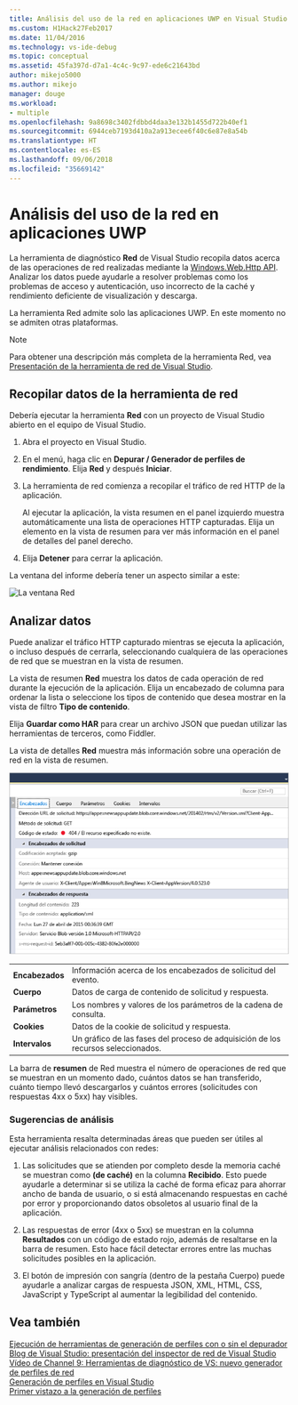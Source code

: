 ```yaml
---
title: Análisis del uso de la red en aplicaciones UWP en Visual Studio | Microsoft Docs
ms.custom: H1Hack27Feb2017
ms.date: 11/04/2016
ms.technology: vs-ide-debug
ms.topic: conceptual
ms.assetid: 45fa397d-d7a1-4c4c-9c97-ede6c21643bd
author: mikejo5000
ms.author: mikejo
manager: douge
ms.workload:
- multiple
ms.openlocfilehash: 9a8698c3402fdbbd4daa3e132b1455d722b40ef1
ms.sourcegitcommit: 6944ceb7193d410a2a913ecee6f40c6e87e8a54b
ms.translationtype: HT
ms.contentlocale: es-ES
ms.lasthandoff: 09/06/2018
ms.locfileid: "35669142"
---
```

# <a name="analyze-network-usage-in-uwp-apps"></a>Análisis del uso de la red en aplicaciones UWP
La herramienta de diagnóstico **Red** de Visual Studio recopila datos acerca de las operaciones de red realizadas mediante la [Windows.Web.Http API](/uwp/api/windows.web.http). Analizar los datos puede ayudarle a resolver problemas como los problemas de acceso y autenticación, uso incorrecto de la caché y rendimiento deficiente de visualización y descarga.  
  
 La herramienta Red admite solo las aplicaciones UWP. En este momento no se admiten otras plataformas.  
  
> [!NOTE]
>  Para obtener una descripción más completa de la herramienta Red, vea [Presentación de la herramienta de red de Visual Studio](http://blogs.msdn.com/b/visualstudio/archive/2015/05/04/introducing-visual-studios-network-tool.aspx).  
  
## <a name="collect-network-tool-data"></a>Recopilar datos de la herramienta de red  
 Debería ejecutar la herramienta **Red** con un proyecto de Visual Studio abierto en el equipo de Visual Studio.  
  
1.  Abra el proyecto en Visual Studio.  
  
2.  En el menú, haga clic en **Depurar / Generador de perfiles de rendimiento**. Elija **Red** y después **Iniciar**.  
  
3.  La herramienta de red comienza a recopilar el tráfico de red HTTP de la aplicación.  
  
     Al ejecutar la aplicación, la vista resumen en el panel izquierdo muestra automáticamente una lista de operaciones HTTP capturadas. Elija un elemento en la vista de resumen para ver más información en el panel de detalles del panel derecho.  
  
4.  Elija **Detener** para cerrar la aplicación.  
  
 La ventana del informe debería tener un aspecto similar a este:  
  
 ![La ventana Red](../profiling/media/network_fullwindow.png "NETWORK_FullWindow")  
  
## <a name="analyze-data"></a>Analizar datos  
 Puede analizar el tráfico HTTP capturado mientras se ejecuta la aplicación, o incluso después de cerrarla, seleccionando cualquiera de las operaciones de red que se muestran en la vista de resumen.  
  
 La vista de resumen **Red** muestra los datos de cada operación de red durante la ejecución de la aplicación. Elija un encabezado de columna para ordenar la lista o seleccione los tipos de contenido que desea mostrar en la vista de filtro **Tipo de contenido**.  
  
 Elija **Guardar como HAR** para crear un archivo JSON que puedan utilizar las herramientas de terceros, como Fiddler.  
  
 La vista de detalles **Red** muestra más información sobre una operación de red en la vista de resumen.  
  
 ![Panel de detalles de la herramienta de red](../profiling/media/network_detailsviewpane.png "NETWORK_DetailsViewPane")  
  
|||  
|-|-|  
|**Encabezados**|Información acerca de los encabezados de solicitud del evento.|  
|**Cuerpo**|Datos de carga de contenido de solicitud y respuesta.|  
|**Parámetros**|Los nombres y valores de los parámetros de la cadena de consulta.|  
|**Cookies**|Datos de la cookie de solicitud y respuesta.|  
|**Intervalos**|Un gráfico de las fases del proceso de adquisición de los recursos seleccionados.|  
  
 La barra de **resumen** de Red muestra el número de operaciones de red que se muestran en un momento dado, cuántos datos se han transferido, cuánto tiempo llevó descargarlos y cuántos errores (solicitudes con respuestas 4xx o 5xx) hay visibles.  
  
### <a name="analysis-tips"></a>Sugerencias de análisis  
 Esta herramienta resalta determinadas áreas que pueden ser útiles al ejecutar análisis relacionados con redes:  
  
1.  Las solicitudes que se atienden por completo desde la memoria caché se muestran como **(de caché)** en la columna **Recibido**. Esto puede ayudarle a determinar si se utiliza la caché de forma eficaz para ahorrar ancho de banda de usuario, o si está almacenando respuestas en caché por error y proporcionando datos obsoletos al usuario final de la aplicación.  
  
2.  Las respuestas de error (4xx o 5xx) se muestran en la columna **Resultados** con un código de estado rojo, además de resaltarse en la barra de resumen. Esto hace fácil detectar errores entre las muchas solicitudes posibles en la aplicación.  
  
3.  El botón de impresión con sangría (dentro de la pestaña Cuerpo) puede ayudarle a analizar cargas de respuesta JSON, XML, HTML, CSS, JavaScript y TypeScript al aumentar la legibilidad del contenido.  
  
## <a name="see-also"></a>Vea también  
 [Ejecución de herramientas de generación de perfiles con o sin el depurador](../profiling/running-profiling-tools-with-or-without-the-debugger.md)  
 [Blog de Visual Studio: presentación del inspector de red de Visual Studio](http://go.microsoft.com/fwlink/?LinkId=535022)   
 [Vídeo de Channel 9: Herramientas de diagnóstico de VS: nuevo generador de perfiles de red](http://channel9.msdn.com/Series/ConnectOn-Demand/206)  
 [Generación de perfiles en Visual Studio](../profiling/index.md)  
 [Primer vistazo a la generación de perfiles](../profiling/profiling-feature-tour.md)
